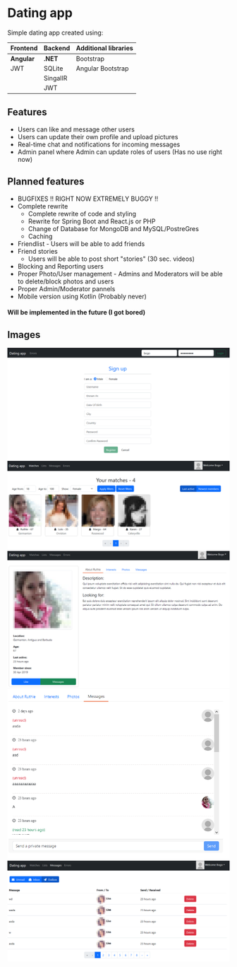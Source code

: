 # Dating app 
Simple dating app created using:

| Frontend         | Backend    | Additional libraries |
|--------------|-----------|------------|
| **Angular** | **.NET**      | Bootstrap        |
|   JWT    | SQLite  |    Angular Bootstrap   |
|       | SingalIR  |      |
|       | JWT  |       |

## Features
- Users can like and message other users
- Users can update their own profile and upload pictures
- Real-time chat and notifications for incoming messages
- Admin panel where Admin can update roles of users (Has no use right now)

## Planned features 
- BUGFIXES !! RIGHT NOW EXTREMELY BUGGY !!
- Complete rewrite
    - Complete rewrite of code and styling
    - Rewrite for Spring Boot and React.js or PHP
    - Change of Database for MongoDB and MySQL/PostreGres
    - Caching 
- Friendlist - Users will be able to add friends
- Friend stories 
   - Users will be able to post short "stories" (30 sec. videos)
- Blocking and Reporting users
- Proper Photo/User management - Admins and Moderators will be able to delete/block photos and users
- Proper Admin/Moderator pannels
- Mobile version using Kotlin (Probably never)

#### **Will be implemented in the future (I got bored)**

## Images
![Alt ](./images/main_1.PNG)
![Alt ](./images/matches_1.png)
![Alt ](./images/user_profile.png)
![Alt ](./images/chat_1.PNG)
![Alt ](./images/messages_1.png)



